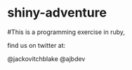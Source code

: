 shiny-adventure
===============

#This is a programming exercise in ruby,

find us on twitter at:

@jackovitchblake
@ajbdev
